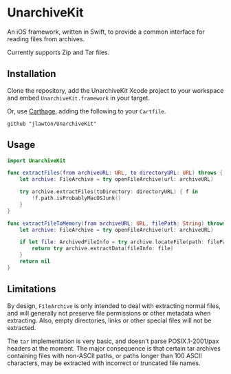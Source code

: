 # UnarchiveKit

An iOS framework, written in Swift, to provide a common interface for reading
files from archives.

Currently supports Zip and Tar files.

## Installation

Clone the repository, add the UnarchiveKit Xcode project to your workspace and
embed `UnarchiveKit.framework` in your target.

Or, use [Carthage](https://github.com/Carthage/Carthage), adding the following
to your `Cartfile`.

```
github "jlawton/UnarchiveKit"
```

## Usage

```swift
import UnarchiveKit
```

```swift
func extractFiles(from archiveURL: URL, to directoryURL: URL) throws {
    let archive: FileArchive = try openFileArchive(url: archiveURL)

    try archive.extractFiles(toDirectory: directoryURL) { f in
        !f.path.isProbablyMacOSJunk()
    }
}
```

```swift
func extractFileToMemory(from archiveURL: URL, filePath: String) throws -> Data? {
    let archive: FileArchive = try openFileArchive(url: archiveURL)

    if let file: ArchivedFileInfo = try archive.locateFile(path: filePath) {
        return try archive.extractData(fileInfo: file)
    }
    return nil
}
```

## Limitations

By design, `FileArchive` is only intended to deal with extracting normal files,
and will generally not preserve file permissions or other metadata when
extracting. Also, empty directories, links or other special files will not be
extracted.

The `tar` implementation is very basic, and doesn't parse POSIX.1-2001/pax
headers at the moment. The major consequence is that certain tar archives
containing files with non-ASCII paths, or paths longer than 100 ASCII characters,
may be extracted with incorrect or truncated file names.
